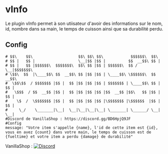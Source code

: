# vInfo
Le plugin vInfo permet à son utiisateur d'avoir des informations sur le nom, id, nombre dans sa main, le temps de cuisson ainsi que sa durabilité perdu.

## Config

```
# $$\    $$\                    $$\ $$\ $$\            $$$$$$\  $$\       
# $$ |   $$ |                   \__|$$ |$$ |          $$  __$$\ $$ |      
# $$ |   $$ |$$$$$$\  $$$$$$$\  $$\ $$ |$$ | $$$$$$\  $$ /  \__|$$$$$$$\  
# \$$\  $$  |\____$$\ $$  __$$\ $$ |$$ |$$ | \____$$\ \$$$$$$\  $$  __$$\ 
#  \$$\$$  / $$$$$$$ |$$ |  $$ |$$ |$$ |$$ | $$$$$$$ | \____$$\ $$ |  $$ |
#   \$$$  / $$  __$$ |$$ |  $$ |$$ |$$ |$$ |$$  __$$ |$$\   $$ |$$ |  $$ |
#    \$  /  \$$$$$$$ |$$ |  $$ |$$ |$$ |$$ |\$$$$$$$ |\$$$$$$  |$$ |  $$ |
#     \_/    \_______|\__|  \__|\__|\__|\__| \_______| \______/ \__|  \__|
#Discord de VanillaShop : https://discord.gg/BD6HpjQ9JF                                                                        
#Config
message: "Votre item s'appelle {name}, l'id de cette item est {id}, vous en avez {count} dans votre main, le temps de cuisson est de {fueltime} et votre item a perdu {damage} de durabilité"
```
VanillaShop :
[![Discord](https://img.shields.io/discord/1260916536718135328?label=Discord&logo=discord&color=blue)](https://discord.gg/HGJG7EsYKx)
